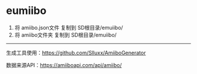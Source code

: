 # eumiibo

1. 将 amiibo.json文件 复制到 SD根目录/emuiibo/
2. 将 amiibo文件夹 复制到 SD根目录/emuiibo/

---------------------------------------------------------------------
生成工具使用：https://github.com/Slluxx/AmiiboGenerator

数据来源API：https://amiiboapi.com/api/amiibo/
